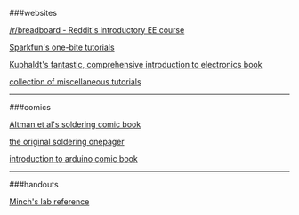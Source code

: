 ###websites

[/r/breadboard - Reddit's introductory EE course](http://www.reddit.com/r/breadboard)

[Sparkfun's one-bite tutorials](http://www.sparkfun.com/tutorials/category/15)


[Kuphaldt's fantastic, comprehensive introduction to electronics book](http://openbookproject.net/electricCircuits/)

[collection of miscellaneous tutorials](http://thesignalpath.com/blogs/category/circuitdesign/)

-----

###comics

[Altman et al's soldering comic book](http://mightyohm.com/files/soldercomic/FullSolderComic_Booklet_11x17_EN.pdf)

[the original soldering onepager](http://andie.se/soldercomic.pdf)

[introduction to arduino comic book](http://www.jodyculkin.com/wp-content/uploads/2011/09/arduino-comic-latest.pdf)

-----

###handouts

[Minch's lab reference](http://pe.ece.olin.edu/ece/handouts/050201_labref.pdf)

